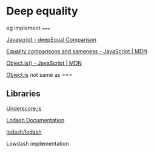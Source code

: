 # Deep equality

eg implement `===`

[Javascript - deepEqual Comparison](https://stackoverflow.com/questions/25456013/javascript-deepequal-comparison/25456134)

[Equality comparisons and sameness - JavaScript | MDN](https://developer.mozilla.org/en-US/docs/Web/JavaScript/Equality_comparisons_and_sameness)

[Object.is() - JavaScript | MDN](https://developer.mozilla.org/en-US/docs/Web/JavaScript/Reference/Global_Objects/Object/is)

[Object.is](http://object.is) not same as ===

## Libraries

[Underscore.js](https://underscorejs.org/#isEqual)

[Lodash Documentation](https://lodash.com/docs/4.17.15#isEqual)

[lodash/lodash](https://github.com/lodash/lodash/blob/4.17.15/lodash.js#L11531)

Lowdash implementation